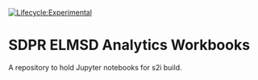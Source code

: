 [![Lifecycle:Experimental](https://img.shields.io/badge/Lifecycle-Experimental-339999)](<Redirect-URL>)
# SDPR ELMSD Analytics Workbooks
A repository to hold Jupyter notebooks for s2i build. 
